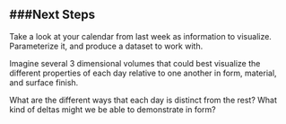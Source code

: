 ###Next Steps
---

Take a look at your calendar from last week as information to visualize. Parameterize it, and produce a dataset to work with.

Imagine several 3 dimensional volumes that could best visualize the different properties of each day relative to one another in form, material, and surface finish.

What are the different ways that each day is distinct from the rest? What kind of deltas might we be able to demonstrate in form?
